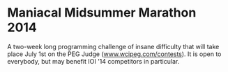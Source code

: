 Maniacal Midsummer Marathon 2014
=================
A two-week long programming challenge of insane difficulty that will take place July 1st on the PEG Judge (www.wcipeg.com/contests). It is open to everybody, but may benefit IOI '14 competitors in particular.
